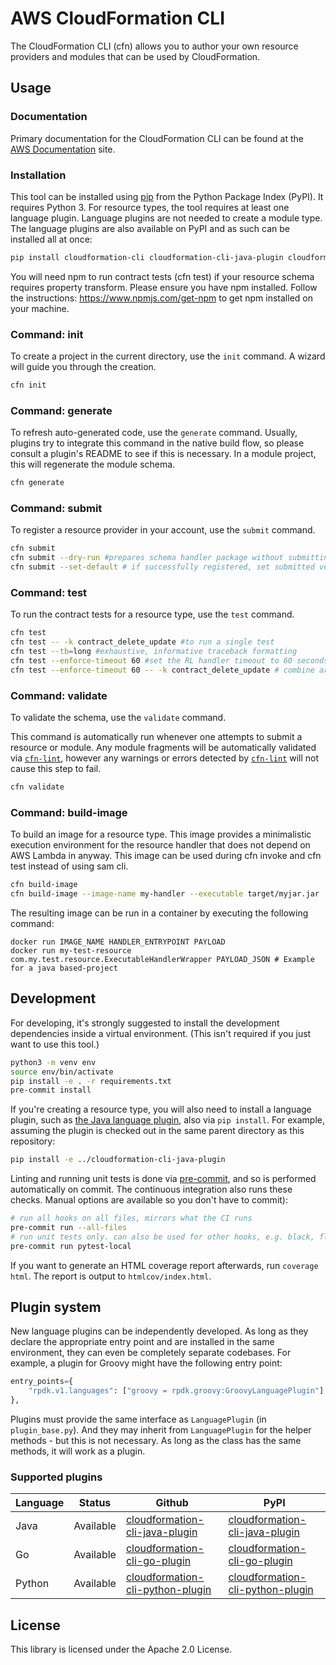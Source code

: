 # AWS CloudFormation CLI

The CloudFormation CLI (cfn) allows you to author your own resource providers and modules that can be used by CloudFormation.

## Usage

### Documentation

Primary documentation for the CloudFormation CLI can be found at the [AWS Documentation](https://docs.aws.amazon.com/cloudformation-cli/latest/userguide/what-is-cloudformation-cli.html) site.

### Installation

This tool can be installed using [pip](https://pypi.org/project/pip/) from the Python Package Index (PyPI). It requires Python 3. For resource types, the tool requires at least one language plugin. Language plugins are not needed to create a module type. The language plugins are also available on PyPI and as such can be installed all at once:

```bash
pip install cloudformation-cli cloudformation-cli-java-plugin cloudformation-cli-go-plugin cloudformation-cli-python-plugin
```
You will need npm to run contract tests (cfn test) if your resource schema requires property transform. Please ensure you have npm installed. Follow the instructions: https://www.npmjs.com/get-npm to get npm installed on your machine.


### Command: init

To create a project in the current directory, use the `init` command. A wizard will guide you through the creation.

```bash
cfn init
```

### Command: generate

To refresh auto-generated code, use the `generate` command. Usually, plugins try to integrate this command in the native build flow, so please consult a plugin's README to see if this is necessary.
In a module project, this will regenerate the module schema.

```bash
cfn generate
```

### Command: submit

To register a resource provider in your account, use the `submit` command.

```bash
cfn submit
cfn submit --dry-run #prepares schema handler package without submitting for registration
cfn submit --set-default # if successfully registered, set submitted version to be the new default version
```

### Command: test

To run the contract tests for a resource type, use the `test` command.

```bash
cfn test
cfn test -- -k contract_delete_update #to run a single test
cfn test --tb=long #exhaustive, informative traceback formatting
cfn test --enforce-timeout 60 #set the RL handler timeout to 60 seconds and CUD handler timeout to 120 seconds.
cfn test --enforce-timeout 60 -- -k contract_delete_update # combine args
```

### Command: validate

To validate the schema, use the `validate` command.

This command is automatically run whenever one attempts to submit a resource or module. Any module fragments will be automatically validated via [`cfn-lint`](https://github.com/aws-cloudformation/cfn-python-lint/), however any warnings or errors detected by [`cfn-lint`](https://github.com/aws-cloudformation/cfn-python-lint/) will not cause this step to fail.

```bash
cfn validate
```

### Command: build-image

To build an image for a resource type. This image provides a minimalistic execution environment for the resource handler that does not depend on AWS Lambda in anyway. This image can be used during cfn invoke and cfn test instead of using sam cli.

```bash
cfn build-image
cfn build-image --image-name my-handler --executable target/myjar.jar
```

The resulting image can be run in a container by executing the following command:

```
docker run IMAGE_NAME HANDLER_ENTRYPOINT PAYLOAD
docker run my-test-resource com.my.test.resource.ExecutableHandlerWrapper PAYLOAD_JSON # Example for a java based-project
```


## Development

For developing, it's strongly suggested to install the development dependencies inside a virtual environment. (This isn't required if you just want to use this tool.)

```bash
python3 -m venv env
source env/bin/activate
pip install -e . -r requirements.txt
pre-commit install
```

If you're creating a resource type, you will also need to install a language plugin, such as [the Java language plugin](https://github.com/aws-cloudformation/cloudformation-cli-java-plugin), also via `pip install`. For example, assuming the plugin is checked out in the same parent directory as this repository:

```bash
pip install -e ../cloudformation-cli-java-plugin
```

Linting and running unit tests is done via [pre-commit](https://pre-commit.com/), and so is performed automatically on commit. The continuous integration also runs these checks. Manual options are available so you don't have to commit):

```bash
# run all hooks on all files, mirrors what the CI runs
pre-commit run --all-files
# run unit tests only. can also be used for other hooks, e.g. black, flake8, pylint-local
pre-commit run pytest-local
```

If you want to generate an HTML coverage report afterwards, run `coverage html`. The report is output to `htmlcov/index.html`.

## Plugin system

New language plugins can be independently developed. As long as they declare the appropriate entry point and are installed in the same environment, they can even be completely separate codebases. For example, a plugin for Groovy might have the following entry point:

```python
entry_points={
    "rpdk.v1.languages": ["groovy = rpdk.groovy:GroovyLanguagePlugin"],
},
```

Plugins must provide the same interface as `LanguagePlugin` (in `plugin_base.py`). And they may inherit from `LanguagePlugin` for the helper methods - but this is not necessary. As long as the class has the same methods, it will work as a plugin.

### Supported plugins

| Language | Status            | Github                                                                                                      | PyPI                                                                                       |
| -------- | ----------------- | ----------------------------------------------------------------------------------------------------------- | ---------------------------------------------------------------------------------------------- |
| Java     | Available         | [cloudformation-cli-java-plugin](https://github.com/aws-cloudformation/cloudformation-cli-java-plugin/)     | [cloudformation-cli-java-plugin](https://pypi.org/project/cloudformation-cli-java-plugin/)     |
| Go       | Available         | [cloudformation-cli-go-plugin](https://github.com/aws-cloudformation/cloudformation-cli-go-plugin/)         | [cloudformation-cli-go-plugin](https://pypi.org/project/cloudformation-cli-go-plugin/)         |
| Python   | Available         | [cloudformation-cli-python-plugin](https://github.com/aws-cloudformation/cloudformation-cli-python-plugin/) | [cloudformation-cli-python-plugin](https://pypi.org/project/cloudformation-cli-python-plugin/) |

## License

This library is licensed under the Apache 2.0 License.
